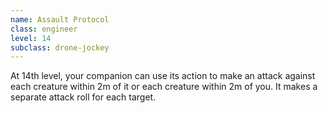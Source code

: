 ```yaml
---
name: Assault Protocol
class: engineer
level: 14
subclass: drone-jockey
---
```

At 14th level, your companion can use its action to make an attack against each creature within 2m of it or each
creature within 2m of you. It makes a separate attack roll for each target.
